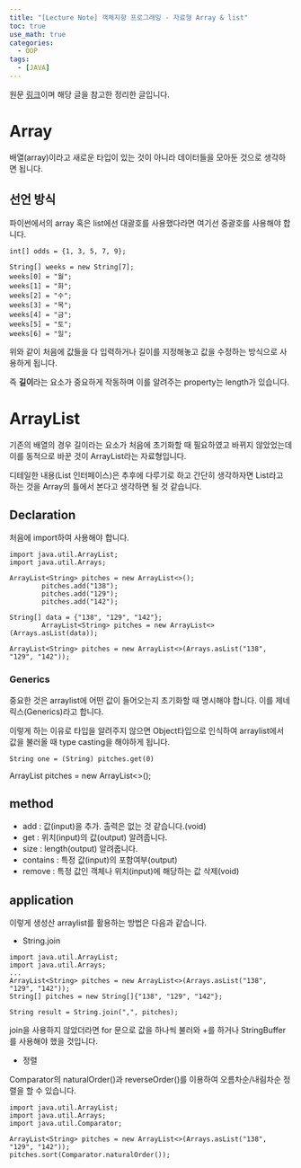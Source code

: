 ```yaml
---
title: "[Lecture Note] 객체지향 프로그래밍 - 자료형 Array & list"
toc: true
use_math: true
categories:
  - OOP
tags:
  - [JAVA]
---
```


원문 [링크](https://wikidocs.net/206)이며 해당 글을 참고한 정리한 글입니다.


# Array

배열(array)이라고 새로운 타입이 있는 것이 아니라 데이터들을 모아둔 것으로 생각하면 됩니다.

## 선언 방식

파이썬에서의 array 혹은 list에선 대괄호를 사용했다라면 여기선 중괄호를 사용해야 합니다.

```
int[] odds = {1, 3, 5, 7, 9};

String[] weeks = new String[7];
weeks[0] = "월";
weeks[1] = "화";
weeks[2] = "수";
weeks[3] = "목";
weeks[4] = "금";
weeks[5] = "토";
weeks[6] = "일";
```

위와 같이 처음에 값들을 다 입력하거나 길이를 지정해놓고 값을 수정하는 방식으로 사용하게 됩니다. 

즉 **길이**라는 요소가 중요하게 작동하며 이를 알려주는 property는 length가 있습니다.


# ArrayList

기존의 배열의 경우 길이라는 요소가 처음에 초기화할 때 필요하였고 바뀌지 않았었는데 이를 동적으로 바꾼 것이 ArrayList라는 자료형입니다.

디테일한 내용(List 인터페이스)은 추후에 다루기로 하고 간단히 생각하자면 List라고 하는 것을 Array의 틀에서 본다고 생각하면 될 것 같습니다.

## Declaration

처음에 import하여 사용해야 합니다.

```
import java.util.ArrayList;
import java.util.Arrays;

ArrayList<String> pitches = new ArrayList<>();  
        pitches.add("138");
        pitches.add("129");
        pitches.add("142");

String[] data = {"138", "129", "142"}; 
        ArrayList<String> pitches = new ArrayList<>(Arrays.asList(data));

ArrayList<String> pitches = new ArrayList<>(Arrays.asList("138", "129", "142"));
```

### Generics
중요한 것은 arraylist에 어떤 값이 들어오는지 초기화할 때 명시해야 합니다. 이를 제네릭스(Generics)라고 합니다.

이렇게 하는 이유로 타입을 알려주지 않으면 Object타입으로 인식하여 arraylist에서 값을 불러올 때 type casting을 해야하게 됩니다.

```
String one = (String) pitches.get(0)
```

ArrayList<String> pitches = new ArrayList<>();

## method

- add : 값(input)을 추가. 출력은 없는 것 같습니다.(void)
- get : 위치(input)의 값(output) 알려줍니다.
- size : length(output) 알려줍니다.
- contains : 특정 값(input)의 포함여부(output)
- remove : 특정 값인 객체나 위치(input)에 해당하는 값 삭제(void)

## application

이렇게 생성산 arraylist를 활용하는 방법은 다음과 같습니다.

- String.join

```
import java.util.ArrayList;
import java.util.Arrays;
...
ArrayList<String> pitches = new ArrayList<>(Arrays.asList("138", "129", "142"));
String[] pitches = new String[]{"138", "129", "142"};

String result = String.join(",", pitches);
```

join을 사용하지 않았더라면 for 문으로 값을 하나씩 불러와 +를 하거나 StringBuffer를 사용해야 했을 것입니다.

- 정렬

Comparator의 naturalOrder()과 reverseOrder()를 이용하여 오름차순/내림차순 정렬을 할 수 있습니다.

```
import java.util.ArrayList;
import java.util.Arrays;
import java.util.Comparator;

ArrayList<String> pitches = new ArrayList<>(Arrays.asList("138", "129", "142"));
pitches.sort(Comparator.naturalOrder()); 
```




